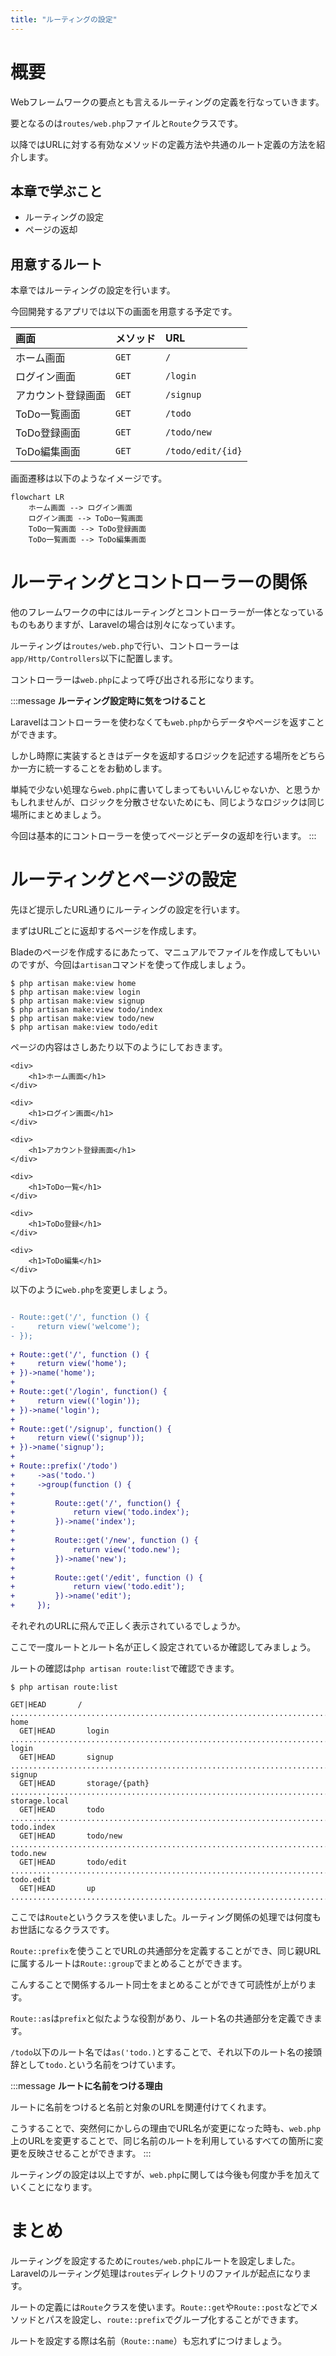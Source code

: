 ```yaml
---
title: "ルーティングの設定"
---
```


# 概要

Webフレームワークの要点とも言えるルーティングの定義を行なっていきます。

要となるのは`routes/web.php`ファイルと`Route`クラスです。

以降ではURLに対する有効なメソッドの定義方法や共通のルート定義の方法を紹介します。

## 本章で学ぶこと

- ルーティングの設定
- ページの返却

## 用意するルート

本章ではルーティングの設定を行います。

今回開発するアプリでは以下の画面を用意する予定です。

|画面|メソッド|URL|
|:-|:-|:-|
|ホーム画面|`GET`|`/`|
|ログイン画面|`GET`|`/login`|
|アカウント登録画面|`GET`|`/signup`|
|ToDo一覧画面|`GET`|`/todo`|
|ToDo登録画面|`GET`|`/todo/new`|
|ToDo編集画面|`GET`|`/todo/edit/{id}`|

画面遷移は以下のようなイメージです。

```mermaid
flowchart LR
    ホーム画面 --> ログイン画面
    ログイン画面 --> ToDo一覧画面
    ToDo一覧画面 --> ToDo登録画面
    ToDo一覧画面 --> ToDo編集画面
```

# ルーティングとコントローラーの関係

他のフレームワークの中にはルーティングとコントローラーが一体となっているものもありますが、Laravelの場合は別々になっています。

ルーティングは`routes/web.php`で行い、コントローラーは`app/Http/Controllers`以下に配置します。

コントローラーは`web.php`によって呼び出される形になります。

:::message
**ルーティング設定時に気をつけること**

Laravelはコントローラーを使わなくても`web.php`からデータやページを返すことができます。

しかし時際に実装するときはデータを返却するロジックを記述する場所をどちらか一方に統一することをお勧めします。

単純で少ない処理なら`web.php`に書いてしまってもいいんじゃないか、と思うかもしれませんが、ロジックを分散させないためにも、同じようなロジックは同じ場所にまとめましょう。

今回は基本的にコントローラーを使ってページとデータの返却を行います。
:::

# ルーティングとページの設定

先ほど提示したURL通りにルーティングの設定を行います。

まずはURLごとに返却するページを作成します。

Bladeのページを作成するにあたって、マニュアルでファイルを作成してもいいのですが、今回は`artisan`コマンドを使って作成しましょう。

```bash:/laravel-app
$ php artisan make:view home
$ php artisan make:view login
$ php artisan make:view signup
$ php artisan make:view todo/index
$ php artisan make:view todo/new
$ php artisan make:view todo/edit
```

ページの内容はさしあたり以下のようにしておきます。

```php:/laravel-app/resources/views/home.blade.php
<div>
    <h1>ホーム画面</h1>
</div>
```

```php:/laravel-app/resources/views/login.blade.php
<div>
    <h1>ログイン画面</h1>
</div>
```

```php:/laravel-app/resources/views/signup.blade.php
<div>
    <h1>アカウント登録画面</h1>
</div>
```

```php:/laravel-app/resources/views/todo/index.blade.php
<div>
    <h1>ToDo一覧</h1>
</div>
```

```php:/laravel-app/resources/views/todo/new.blade.php
<div>
    <h1>ToDo登録</h1>
</div>
```

```php:/laravel-app/resources/views/todo/edit.blade.php
<div>
    <h1>ToDo編集</h1>
</div>
```

以下のように`web.php`を変更しましょう。

```diff php:/laravel-app/routes/web.php

- Route::get('/', function () {
-     return view('welcome');
- });
 
+ Route::get('/', function () {
+     return view('home');
+ })->name('home');
+ 
+ Route::get('/login', function() {
+     return view(('login'));
+ })->name('login');
+ 
+ Route::get('/signup', function() {
+     return view(('signup'));
+ })->name('signup');
+ 
+ Route::prefix('/todo')
+     ->as('todo.')
+     ->group(function () {
+ 
+         Route::get('/', function() {
+             return view('todo.index');
+         })->name('index');
+ 
+         Route::get('/new', function () {
+             return view('todo.new');
+         })->name('new');
+ 
+         Route::get('/edit', function () {
+             return view('todo.edit');
+         })->name('edit');
+     });

```

それぞれのURLに飛んで正しく表示されているでしょうか。

ここで一度ルートとルート名が正しく設定されているか確認してみましょう。

ルートの確認は`php artisan route:list`で確認できます。

```bash:/laravel-app
$ php artisan route:list

GET|HEAD       / ........................................................................................................... home
  GET|HEAD       login ...................................................................................................... login
  GET|HEAD       signup .................................................................................................... signup
  GET|HEAD       storage/{path} ..................................................................................... storage.local
  GET|HEAD       todo .................................................................................................. todo.index
  GET|HEAD       todo/new ................................................................................................ todo.new
  GET|HEAD       todo/edit .............................................................................................. todo.edit
  GET|HEAD       up ............................................................................................................... 

```

ここでは`Route`というクラスを使いました。ルーティング関係の処理では何度もお世話になるクラスです。

`Route::prefix`を使うことでURLの共通部分を定義することができ、同じ親URLに属するルートは`Route::group`でまとめることができます。

こんすることで関係するルート同士をまとめることができて可読性が上がります。

`Route::as`は`prefix`と似たような役割があり、ルート名の共通部分を定義できます。

`/todo`以下のルート名では`as('todo.)`とすることで、それ以下のルート名の接頭辞として`todo.`という名前をつけています。

:::message
**ルートに名前をつける理由**

ルートに名前をつけると名前と対象のURLを関連付けてくれます。

こうすることで、突然何にかしらの理由でURL名が変更になった時も、`web.php`上のURLを変更することで、同じ名前のルートを利用しているすべての箇所に変更を反映させることができます。
:::

ルーティングの設定は以上ですが、`web.php`に関しては今後も何度か手を加えていくことになります。


# まとめ

ルーティングを設定するために`routes/web.php`にルートを設定しました。Laravelのルーティング処理は`routes`ディレクトリのファイルが起点になります。

ルートの定義には`Route`クラスを使います。`Route::get`や`Route::post`などでメソッドとパスを設定し、`route::prefix`でグループ化することができます。

ルートを設定する際は名前（`Route::name`）も忘れずにつけましょう。